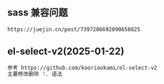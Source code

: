 ## sass 兼容问题

```bash
https://juejin.cn/post/7397286692090658825
```

## el-select-v2(2025-01-22)

```bash
参考 https://github.com/kooriookami/el-select-v2
主要修改删除 ?. 语法
```
